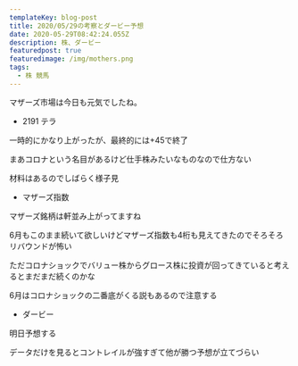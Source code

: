 ```yaml
---
templateKey: blog-post
title: 2020/05/29の考察とダービー予想
date: 2020-05-29T08:42:24.055Z
description: 株、ダービー
featuredpost: true
featuredimage: /img/mothers.png
tags:
  - 株 競馬
---
```

マザーズ市場は今日も元気でしたね。

* 2191 テラ

一時的にかなり上がったが、最終的には+45で終了

まあコロナという名目があるけど仕手株みたいなものなので仕方ない

材料はあるのでしばらく様子見

* マザーズ指数

マザーズ銘柄は軒並み上がってますね

6月もこのまま続いて欲しいけどマザーズ指数も4桁も見えてきたのでそろそろリバウンドが怖い

ただコロナショックでバリュー株からグロース株に投資が回ってきていると考えるとまだまだ続くのかな

6月はコロナショックの二番底がくる説もあるので注意する

* ダービー

明日予想する

データだけを見るとコントレイルが強すぎて他が勝つ予想が立てづらい